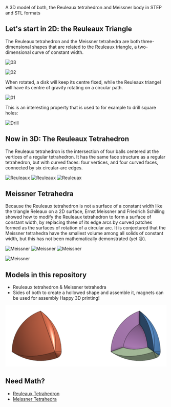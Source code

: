A 3D model of both, the Reuleaux tetrahedron and Meissner body in STEP and STL formats

## Let's start in 2D: the Reuleaux Triangle
The Reuleaux tetrahedron and the Meissner tetrahedra are both three-dimensional shapes that are related to the Reuleaux triangle, a two-dimensional curve of constant width.

![03](https://upload.wikimedia.org/wikipedia/commons/8/8a/Reuleaux_triangle_roll.gif?20161212062058)

![02](https://indraadhwa.com/wp-content/uploads/2021/07/gif.gif)

When rotated, a disk will keep its centre fixed, while the Reuleaux triangel will have its centre of gravity rotating on a circular path.

![01](https://upload.wikimedia.org/wikipedia/commons/2/22/Rotation_of_Reuleaux_triangle.gif?20110824132342)

This is an interesting property that is used to for example to drill square holes:

![Drill](https://i.imgur.com/SEUN3Qa.gif)

## Now in 3D: The Reuleaux Tetrahedron
The Reuleaux tetrahedron is the intersection of four balls centered at the vertices of a regular tetrahedron. It has the same face structure as a regular tetrahedron, but with curved faces: four vertices, and four curved faces, connected by six circular-arc edges.

![Reuleaux](https://mathworld.wolfram.com/images/eps-svg/ReuleauxTetrahedronPOV_900.svg)
![Reuleaux](https://mathworld.wolfram.com/images/eps-svg/ReuleauxTetrahedronWire_700.svg)
![Reuleuax](https://upload.wikimedia.org/wikipedia/commons/4/44/ReuleauxTetrahedron_Animation.gif)

## Meissner Tetrahedra
Because the Reuleaux tetrahedron is not a surface of a constant width like the triangle Releaux on a 2D surface, Ernst Meissner and Friedrich Schilling showed how to modify the Reuleaux tetrahedron to form a surface of constant width, by replacing three of its edge arcs by curved patches formed as the surfaces of rotation of a circular arc. It is conjectured that the Meissner tetrahedra have the smallest volume among all solids of constant width, but this has not been mathematically demonstrated (yet 😉).

![Meissner](https://mathworld.wolfram.com/images/eps-svg/MeissnerTetrahedra_1000.svg)
![Meissner](http://www.xtalgrafix.com/Reuleaux/meissner3b.gif)
![Meissner](http://www.xtalgrafix.com/Reuleaux/meissner3a.gif)

![Meissner](https://i.imgur.com/i0rAlkl.gif)

## Models in this repository
- Reuleaux tetrahedron & Meissner tetrahedra
- Sides of both to create a hollowed shape and assemble it, magnets can be used for assembly
Happy 3D printing!

![20](https://raw.githubusercontent.com/wmahfoudh/reuleaux-meissner-body/main/images/20.png)

## Need Math?
- [Reuleaux Tetrahedron](https://mathworld.wolfram.com/ReuleauxTetrahedron.html)
- [Meissner Tetrahedra](https://mathworld.wolfram.com/MeissnerTetrahedra.html)
